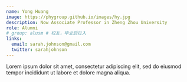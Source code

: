 ```yaml
---
name: Yong Huang
image: https://phygroup.github.io/images/hy.jpg
description: Now Associate Professor in Zheng Zhou University
role: Alumni
# group: alusm # 校友，毕业后拉入
links:
  email: sarah.johnson@gmail.com
  twitter: sarahjohnson
---
```


Lorem ipsum dolor sit amet, consectetur adipiscing elit, sed do eiusmod tempor incididunt ut labore et dolore magna aliqua.
